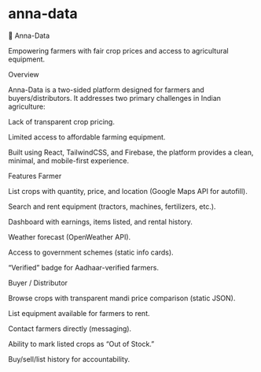 # anna-data
🌱 Anna-Data

Empowering farmers with fair crop prices and access to agricultural equipment.

Overview

Anna-Data is a two-sided platform designed for farmers and buyers/distributors.
It addresses two primary challenges in Indian agriculture:

Lack of transparent crop pricing.

Limited access to affordable farming equipment.

Built using React, TailwindCSS, and Firebase, the platform provides a clean, minimal, and mobile-first experience.

Features
Farmer

List crops with quantity, price, and location (Google Maps API for autofill).

Search and rent equipment (tractors, machines, fertilizers, etc.).

Dashboard with earnings, items listed, and rental history.

Weather forecast (OpenWeather API).

Access to government schemes (static info cards).

“Verified” badge for Aadhaar-verified farmers.

Buyer / Distributor

Browse crops with transparent mandi price comparison (static JSON).

List equipment available for farmers to rent.

Contact farmers directly (messaging).

Ability to mark listed crops as “Out of Stock.”

Buy/sell/list history for accountability.
